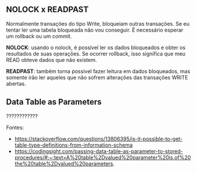 ## NOLOCK x READPAST
Normalmente transações do tipo Write, bloqueiam outras transações. Se eu tentar ler uma tabela bloqueada não vou conseguir. 
É necessário esperar um rollback ou um commit.

**NOLOCK**: usando o nolock, é possível ler os dados bloqueados e obter os resultados de suas operações. Se ocorrer rollback, isso
significa que meu READ obteve dados que não existem.

**READPAST**: também torna possível fazer leitura em dados bloqueados, mas somente irão ler aqueles que não sofrem alterações
das transações WRITE abertas.


## Data Table as Parameters

????????????

Fontes:
- https://stackoverflow.com/questions/13806395/is-it-possible-to-get-table-type-definitions-from-information-schema
- https://codingsight.com/passing-data-table-as-parameter-to-stored-procedures/#:~:text=A%20table%2Dvalued%20parameter%20is,of%20the%20table%2Dvalued%20parameters.
